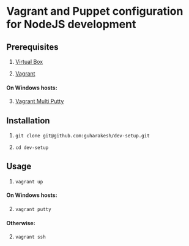# Vagrant and Puppet configuration for NodeJS development

## Prerequisites

1. [Virtual Box](https://www.virtualbox.org/wiki/Downloads)

2. [Vagrant](http://downloads.vagrantup.com/)

#### On Windows hosts:

3. [Vagrant Multi Putty](https://github.com/nickryand/vagrant-multi-putty)

## Installation

1. `git clone git@github.com:guharakesh/dev-setup.git`

2. `cd dev-setup`

## Usage

1. `vagrant up`

#### On Windows hosts:

2. `vagrant putty`

#### Otherwise:

2. `vagrant ssh`
